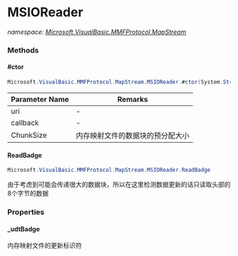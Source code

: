 ﻿# MSIOReader
_namespace: [Microsoft.VisualBasic.MMFProtocol.MapStream](./index.md)_





### Methods

#### #ctor
```csharp
Microsoft.VisualBasic.MMFProtocol.MapStream.MSIOReader.#ctor(System.String,Microsoft.VisualBasic.MMFProtocol.DataArrival,System.Int64)
```


|Parameter Name|Remarks|
|--------------|-------|
|uri|-|
|callback|-|
|ChunkSize|内存映射文件的数据块的预分配大小|


#### ReadBadge
```csharp
Microsoft.VisualBasic.MMFProtocol.MapStream.MSIOReader.ReadBadge
```
由于考虑到可能会传递很大的数据块，所以在这里检测数据更新的话只读取头部的8个字节的数据


### Properties

#### _udtBadge
内存映射文件的更新标识符
